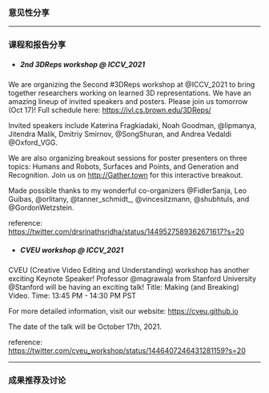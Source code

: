 ### 意见性分享

***
### 课程和报告分享

- ##### 2nd 3DReps workshop @ ICCV_2021

We are organizing the Second #3DReps workshop at @ICCV_2021 to bring together researchers working on learned 3D representations. We have an amazing lineup of invited speakers and posters. Please join us tomorrow (Oct 17)! Full schedule here: https://ivl.cs.brown.edu/3DReps/

Invited speakers include Katerina Fragkiadaki, Noah Goodman, @lipmanya, Jitendra Malik, Dmitriy Smirnov, @SongShuran, and Andrea Vedaldi @Oxford_VGG.

We are also organizing breakout sessions for poster presenters on three topics: Humans and Robots, Surfaces and Points, and Generation and Recognition. Join us on http://Gather.town for this interactive breakout.

Made possible thanks to my wonderful co-organizers @FidlerSanja, Leo Guibas, @orlitany, @tanner_schmidt_, @vincesitzmann, @shubhtuls, and @GordonWetzstein.

reference: https://twitter.com/drsrinathsridha/status/1449527589362671617?s=20

- ##### CVEU workshop @ ICCV_2021

CVEU (Creative Video Editing and Understanding) workshop has another exciting Keynote Speaker! Professor @magrawala from Stanford University @Stanford will be having an exciting talk! Title: Making (and Breaking) Video. Time: 13:45 PM - 14:30 PM PST

For more detailed information, visit our website: https://cveu.github.io

The date of the talk will be October 17th, 2021.

reference: https://twitter.com/cveu_workshop/status/1446407246431281159?s=20


***
### 成果推荐及讨论
